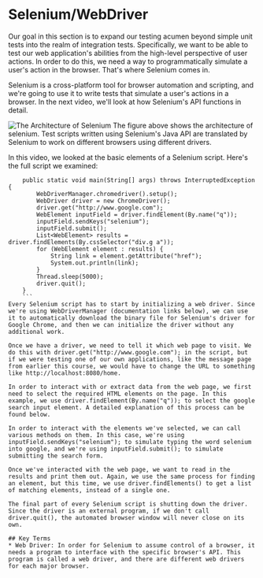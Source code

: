 # Selenium/WebDriver

Our goal in this section is to expand our testing acumen beyond simple unit tests into the realm of integration tests. Specifically, we want to be able to test our 
web application's abilities from the high-level perspective of user actions. In order to do this, we need a way to programmatically simulate a user's action in the 
browser. That's where Selenium comes in.

Selenium is a cross-platform tool for browser automation and scripting, and we're going to use it to write tests that simulate a user's actions in a browser. In the 
next video, we'll look at how Selenium's API functions in detail.

![The Architecture of Selenium](https://user-images.githubusercontent.com/77028341/222947978-f91bdbad-053f-4bfe-ae28-6e0b08213540.png)
The figure above shows the architecture of selenium. Test scripts written using Selenium's Java API are translated by Selenium to work on different browsers using different drivers.


In this video, we looked at the basic elements of a Selenium script. Here's the full script we examined:

```
    public static void main(String[] args) throws InterruptedException {
        WebDriverManager.chromedriver().setup();
        WebDriver driver = new ChromeDriver();
        driver.get("http://www.google.com");
        WebElement inputField = driver.findElement(By.name("q"));
        inputField.sendKeys("selenium");
        inputField.submit();
        List<WebElement> results = driver.findElements(By.cssSelector("div.g a"));
        for (WebElement element : results) {
            String link = element.getAttribute("href");
            System.out.println(link);
        }
        Thread.sleep(5000);
        driver.quit();
    }
    ```
Every Selenium script has to start by initializing a web driver. Since we're using WebDriverManager (documentation links below), we can use it to automatically download the binary file for Selenium's driver for Google Chrome, and then we can initialize the driver without any additional work.

Once we have a driver, we need to tell it which web page to visit. We do this with driver.get("http://www.google.com"); in the script, but if we were testing one of our own applications, like the message page from earlier this course, we would have to change the URL to something like http://localhost:8080/home.

In order to interact with or extract data from the web page, we first need to select the required HTML elements on the page. In this example, we use driver.findElement(By.name("q")); to select the google search input element. A detailed explanation of this process can be found below.

In order to interact with the elements we've selected, we can call various methods on them. In this case, we're using inputField.sendKeys("selenium"); to simulate typing the word selenium into google, and we're using inputField.submit(); to simulate submitting the search form.

Once we've interacted with the web page, we want to read in the results and print them out. Again, we use the same process for finding an element, but this time, we use driver.findElements() to get a list of matching elements, instead of a single one.

The final part of every Selenium script is shutting down the driver. Since the driver is an external program, if we don't call driver.quit(), the automated browser window will never close on its own.

## Key Terms
* Web Driver: In order for Selenium to assume control of a browser, it needs a program to interface with the specific browser's API. This program is called a web driver, and there are different web drivers for each major browser.
